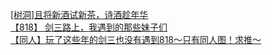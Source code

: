 [[树洞]且将新酒试新茶，诗酒趁年华](http://tieba.baidu.com/p/2858496078?see_lz=1&pn=)   
[【818】 剑三路上，我遇到的那些妹子们](http://tieba.baidu.com/p/2857730291?see_lz=1&pn=)   
[【同人】玩了这些年的剑三也没有遇到818～只有同人图！求推～](http://tieba.baidu.com/p/2857396119?see_lz=1&pn=)   
